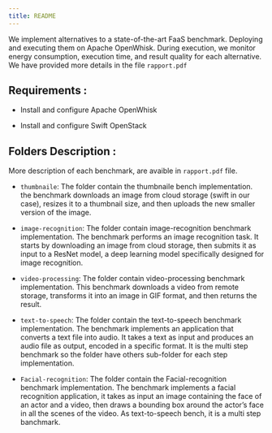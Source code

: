 ```yaml
---
title: README
---
```

We implement alternatives to a state-of-the-art FaaS benchmark. Deploying and executing them on Apache OpenWhisk. During execution, we monitor energy consumption, execution time, and result quality for each alternative. We have provided more details in the file `rapport.pdf`  

## Requirements : 

  * Install and configure Apache OpenWhisk
  
  * Install and configure Swift OpenStack 
  

## Folders Description : 

More description of each benchmark, are avaible in `rapport.pdf`  file. 

  * `thumbnaile`:  The folder contain the thumbnaile bench implementation. the benchmark downloads an image from cloud storage (swift in our case), resizes it to a thumbnail size, and then uploads the new smaller version of the image.
  
  * `image-recognition`: The folder contain image-recognition benchmark implementation. The benchmark performs an image recognition task. It starts by downloading an image from cloud storage, then submits it as input to a ResNet model, a deep learning model specifically designed for image recognition. 
  
  * `video-processing`: The folder contain  video-processing benchmark implementation. This benchmark downloads a video from remote storage, transforms it into an image in GIF format, and then returns the result.
  
  * `text-to-speech`: The folder contain the text-to-speech benchmark implementation. The benchmark implements an application that converts a text file into audio. It takes a text as input and produces an audio file as output, encoded in a specific format. It is the multi step benchmark so the folder have others sub-folder for each step implementation. 

  * `Facial-recognition`: The folder contain the Facial-recognition benchmark implementation. The benchmark implements a facial recognition application, it takes as input an image containing the face of an actor and a video, then draws a bounding box around the actor’s face in all the scenes of the video. As text-to-speech bench, it is a multi step banchmark.  

  
 